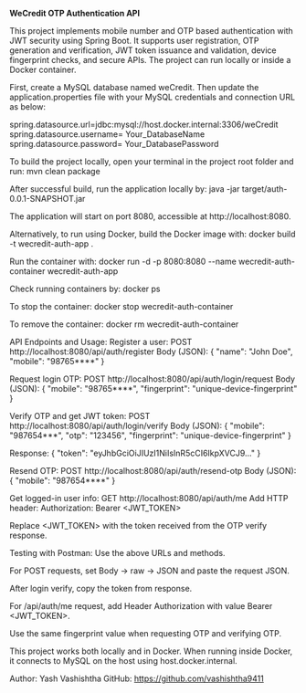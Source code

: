 **WeCredit OTP Authentication API**

This project implements mobile number and OTP based authentication with JWT security using Spring Boot. It supports user registration, OTP generation and verification, JWT token issuance and validation, device fingerprint checks, and secure APIs. The project can run locally or inside a Docker container.

First, create a MySQL database named weCredit. Then update the application.properties file with your MySQL credentials and connection URL as below:

spring.datasource.url=jdbc:mysql://host.docker.internal:3306/weCredit
spring.datasource.username= Your_DatabaseName
spring.datasource.password= Your_DatabasePassword

To build the project locally, open your terminal in the project root folder and run:
mvn clean package

After successful build, run the application locally by:
java -jar target/auth-0.0.1-SNAPSHOT.jar

The application will start on port 8080, accessible at http://localhost:8080.

Alternatively, to run using Docker, build the Docker image with:
docker build -t wecredit-auth-app .

Run the container with:
docker run -d -p 8080:8080 --name wecredit-auth-container wecredit-auth-app

Check running containers by:
docker ps

To stop the container:
docker stop wecredit-auth-container

To remove the container:
docker rm wecredit-auth-container

API Endpoints and Usage:
Register a user:
POST http://localhost:8080/api/auth/register
Body (JSON):
{
"name": "John Doe",
"mobile": "98765****"
}

Request login OTP:
POST http://localhost:8080/api/auth/login/request
Body (JSON):
{
"mobile": "98765****",
"fingerprint": "unique-device-fingerprint"
}

Verify OTP and get JWT token:
POST http://localhost:8080/api/auth/login/verify
Body (JSON):
{
"mobile": "987654***",
"otp": "123456",
"fingerprint": "unique-device-fingerprint"
}

Response:
{
"token": "eyJhbGciOiJIUzI1NiIsInR5cCI6IkpXVCJ9..."
}

Resend OTP:
POST http://localhost:8080/api/auth/resend-otp
Body (JSON):
{
"mobile": "987654****"
}

Get logged-in user info:
GET http://localhost:8080/api/auth/me
Add HTTP header:
Authorization: Bearer <JWT_TOKEN>

Replace <JWT_TOKEN> with the token received from the OTP verify response.

Testing with Postman:
Use the above URLs and methods.

For POST requests, set Body -> raw -> JSON and paste the request JSON.

After login verify, copy the token from response.

For /api/auth/me request, add Header Authorization with value Bearer <JWT_TOKEN>.

Use the same fingerprint value when requesting OTP and verifying OTP.

This project works both locally and in Docker. When running inside Docker, it connects to MySQL on the host using host.docker.internal.

Author: Yash Vashishtha
GitHub: https://github.com/vashishtha9411

